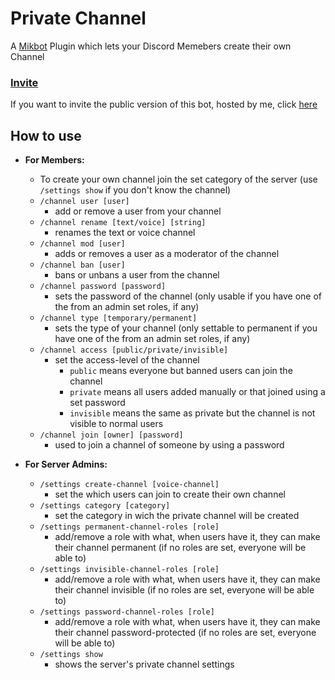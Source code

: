 # Private Channel
A [Mikbot](https://github.com/DrSchlaubi/mikbot) Plugin which lets your Discord Memebers create their own Channel

### [Invite](https://discord.com/api/oauth2/authorize?client_id=928406881419030642&permissions=1099528528944&scope=bot%20applications.commands)

If you want to invite the public version of this bot, hosted by me, click [here](https://discord.com/api/oauth2/authorize?client_id=928406881419030642&permissions=1099528528944&scope=bot%20applications.commands)

## How to use

- **For Members:**
  - To create your own channel join the set category of the server (use `/settings show` if you don't know the channel)
  - `/channel user [user]`
    - add or remove a user from your channel
  - `/channel rename [text/voice] [string]`
    - renames the text or voice channel
  - `/channel mod [user]`
    - adds or removes a user as a moderator of the channel
  - `/channel ban [user]`
    - bans or unbans a user from the channel
  - `/channel password [password]`
    - sets the password of the channel (only usable if you have one of the from an admin set roles, if any)
  - `/channel type [temporary/permanent]`
    - sets the type of your channel (only settable to permanent if you have one of the from an admin set roles, if any)
  - `/channel access [public/private/invisible]`
    - set the access-level of the channel
      - `public` means everyone but banned users can join the channel
      - `private` means all users added manually or that joined using a set password
      - `invisible` means the same as private but the channel is not visible to normal users
  - `/channel join [owner] [password]`
    - used to join a channel of someone by using a password


- **For Server Admins:**
  - `/settings create-channel [voice-channel]`
    - set the which users can join to create their own channel
  - `/settings category [category]`
    - set the category in wich the private channel will be created
  - `/settings permanent-channel-roles [role]`
    - add/remove a role with what, when users have it, they can make their channel permanent (if no roles are set, everyone will be able to)
  - `/settings invisible-channel-roles [role]`
    - add/remove a role with what, when users have it, they can make their channel invisible (if no roles are set, everyone will be able to)
  - `/settings password-channel-roles [role]`
    - add/remove a role with what, when users have it, they can make their channel password-protected (if no roles are set, everyone will be able to)
  - `/settings show`
    - shows the server's private channel settings